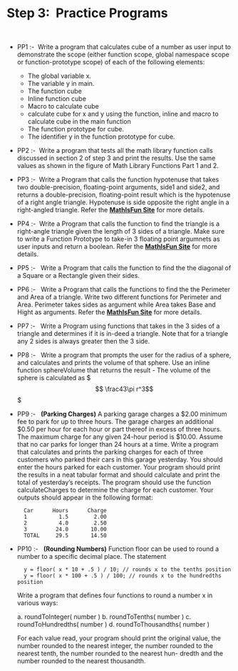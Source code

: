 # Step 3: &nbsp;Practice Programs
</br>

- PP1 :- &nbsp;Write a program that calculates cube of a number as user input to demonstrate the scope (either function scope, global namespace scope or function-prototype scope) of each of the following elements: 
   - The global variable x.
   - The variable y in main.
   - The function cube
   - Inline function cube
   - Macro to calculate cube
   - calculate cube for x and y using the function, inline and macro to calculate cube in the main function
   - The function prototype for cube.
   - The identifier y in the function prototype for cube.
   
- PP2 :- &nbsp;Write a program that tests all the math library function calls discussed in section 2 of step 3 and print the results. Use the same values as shown in the figure of Math Library Functions Part 1 and 2. 

- PP3 :- &nbsp;Write a Program that calls the function hypotenuse that takes two double-precision, floating-point arguments, side1 and side2, and returns a double-precision, floating-point result which is the hypotenuse of a right angle triangle. Hypotenuse is side opposite the right angle in a right-angled triangle. Refer the [**MathIsFun Site**](http://www.mathsisfun.com/definitions/hypotenuse.html) for more details.

- PP4 :- &nbsp;Write a Program that calls the function to find the triangle is a right-angle triangle given the length of 3 sides of a triangle. Make sure to write a Function Prototype to take-in 3 floating point argumnets as user inputs and return a boolean. Refer the [**MathIsFun Site**](http://www.mathsisfun.com/pythagoras.html) for more details.

- PP5 :- &nbsp; Write a Program that calls the function to find the the diagonal of a Square or a Rectangle given their sides.

- PP6 :- &nbsp; Write a Program that calls the functions to find the the Perimeter and Area of a triangle. Write two different functions for Perimeter and Area. Perimeter takes sides as argument while Area takes Base and Hight as arguments. Refer the [**MathIsFun Site**](http://www.mathsisfun.com/triangle.html) for more details.

- PP7 :- &nbsp; Write a Program using functions that takes in the 3 sides of a triangle and determines if it is in-deed a triangle. Note that for a triangle any 2 sides is always greater then the 3 side. 

- PP8 :- &nbsp; Write a program that prompts the user for the radius of a sphere, and calculates and prints the volume of that sphere. Use an inline function sphereVolume that returns the result - The volume of the sphere is calculated as $$$ \frac43\pi r^3$$$

- PP9 :- &nbsp; **(Parking Charges)** A parking garage charges a $2.00 minimum fee to park for up to three hours. The garage charges an additional $0.50 per hour for each hour or part thereof in excess of three hours. The maximum charge for any given 24-hour period is $10.00. Assume that no car parks for longer than 24 hours at a time. Write a program that calculates and prints the parking charges for each of three customers who parked their cars in this garage yesterday. You should enter the hours parked for each customer. Your program should print the results in a neat tabular format and should calculate and print the total of yesterday’s receipts. The program should use the function calculateCharges to determine the charge for each customer. Your outputs should appear in the following format:

		Car      Hours		Charge		1          1.5		  2.00		2          4.0		  2.50		3         24.0		 10.00		TOTAL     29.5		 14.50- PP10 :- &nbsp; **(Rounding Numbers)** Function floor can be used to round a number to a specific decimal place. The statement 
		y = floor( x * 10 + .5 ) / 10; // rounds x to the tenths position
		y = floor( x * 100 + .5 ) / 100; // rounds x to the hundredths position		
   Write a program that defines four functions to round a number x in various ways:
	a. roundToInteger( number )
	b. roundToTenths( number )
	c. roundToHundredths( number ) 
	d. roundToThousandths( number ) <p></p>
   For each value read, your program should print the original value, the number rounded to the nearest integer, the number rounded to the nearest tenth, the number rounded to the nearest hun- dredth and the number rounded to the nearest thousandth.